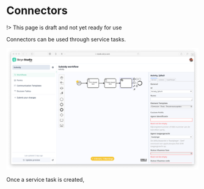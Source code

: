 # Connectors

!> This page is draft and not yet ready for use

Connectors can be used through service tasks.

![Image](../_media/studio-connectors.png)

Once a service task is created, 
